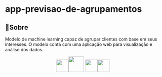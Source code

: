 <h1> app-previsao-de-agrupamentos
</h1>

<h2>💬Sobre</h2>
<p>Modelo de machine learning capaz de agrupar clientes com base em seus interesses. O modelo conta com uma aplicação web para visualização e análise dos dados.</p>

<div align="Center"
##  💻 Data Tools & Technologies
  <img src="https://cdn.jsdelivr.net/gh/devicons/devicon@latest/icons/python/python-original.svg" width="40" height="40" /><img src="https://cdn.jsdelivr.net/gh/devicons/devicon@latest/icons/pandas/pandas-original-wordmark.svg" width="40" height="40"  /><img src="https://cdn.jsdelivr.net/gh/devicons/devicon@latest/icons/numpy/numpy-plain-wordmark.svg" width="50" height="50" /> <img src="https://cdn.jsdelivr.net/gh/devicons/devicon@latest/icons/matplotlib/matplotlib-original.svg" width="40" height="40"/><img src="https://cdn.jsdelivr.net/gh/devicons/devicon@latest/icons/streamlit/streamlit-plain-wordmark.svg" width="40" height="40"/>
          
</div>          

